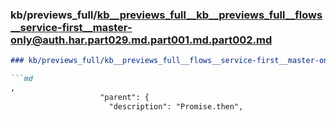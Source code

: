 ### kb/previews_full/kb__previews_full__kb__previews_full__flows__service-first__master-only@auth.har.part029.md.part001.md.part002.md

```md
### kb/previews_full/kb__previews_full__flows__service-first__master-only@auth.har.part029.md.part001.md (part 002)

```md
,
                    "parent": {
                      "description": "Promise.then",
      
```

```

```
